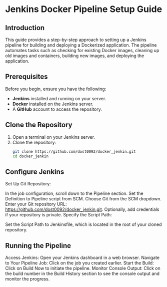 # Jenkins Docker Pipeline Setup Guide

## Introduction

This guide provides a step-by-step approach to setting up a Jenkins pipeline for building and deploying a Dockerized application. The pipeline automates tasks such as checking for existing Docker images, cleaning up old images and containers, building new images, and deploying the application.

## Prerequisites

Before you begin, ensure you have the following:

- **Jenkins** installed and running on your server.
- **Docker** installed on the Jenkins server.
- A **GitHub** account to access the repository.

## Clone the Repository

1. Open a terminal on your Jenkins server.
2. Clone the repository:
   ```bash
   git clone https://github.com/dost0092/docker_jenkin.git
   cd docker_jenkin

## Configure Jenkins
Set Up Git Repository:

In the job configuration, scroll down to the Pipeline section.
Set the Definition to Pipeline script from SCM.
Choose Git from the SCM dropdown.
Enter your Git repository URL: https://github.com/dost0092/docker_jenkin.git.
Optionally, add credentials if your repository is private.
Specify the Script Path:

Set the Script Path to Jenkinsfile, which is located in the root of your cloned repository.


## Running the Pipeline
Access Jenkins: Open your Jenkins dashboard in a web browser.
Navigate to Your Pipeline Job: Click on the job you created earlier.
Start the Build: Click on Build Now to initiate the pipeline.
Monitor Console Output: Click on the build number in the Build History section to see the console output and monitor the progress.
